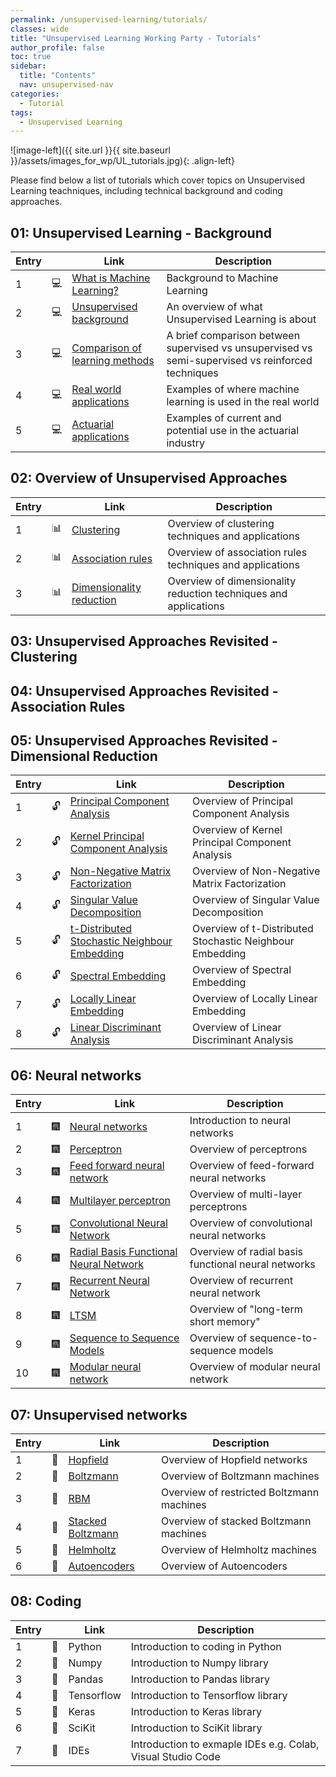 ```yaml
---
permalink: /unsupervised-learning/tutorials/
classes: wide
title: "Unsupervised Learning Working Party - Tutorials"
author_profile: false
toc: true
sidebar:
  title: "Contents"
  nav: unsupervised-nav
categories:
  - Tutorial
tags:
  - Unsupervised Learning
---
```



![image-left]({{ site.url }}{{ site.baseurl }}/assets/images_for_wp/UL_tutorials.jpg){: .align-left}



Please find below a list of tutorials which cover topics on Unsupervised Learning teachniques, including technical background and coding approaches.

## 01: Unsupervised Learning - Background

| Entry|               |Link                          |Description                    |
| ---- | ------------- |----------------------------- |-------------------------------|
| 1    |:computer:     |[What is Machine Learning?](/unsupervised-learning/tutorial_whatIsML/)     |Background to Machine Learning |
| 2    |:computer:     |[Unsupervised background](/unsupervised-learning/tutorial_ULbackground/)       |An overview of what Unsupervised Learning is about |
| 3    |:computer:     |[Comparison of learning methods](/unsupervised-learning/tutorial_comparison/)      |A brief comparison between supervised vs unsupervised vs semi-supervised vs reinforced techniques|
| 4    |:computer:     |[Real world applications](/unsupervised-learning/tutorial_realApplications/)|Examples of where machine learning is used in the real world|
| 5    |:computer:     |[Actuarial applications](/unsupervised-learning/tutorial_actuarialApplications/)        |Examples of current and potential use in the actuarial industry|

## 02: Overview of Unsupervised Approaches

| Entry|               |Link                          |Description                    |
| -----| ------------- |----------------------------- |-------------------------------|
| 1    | :bar_chart:    |[Clustering](/unsupervised-learning/tutorial_clustering/)                                   |Overview of clustering techniques and applications                    |
| 2    | :bar_chart:   |[Association rules](/unsupervised-learning/tutorial_association_rules/)                      |Overview of association rules techniques and applications                    |
| 3    | :bar_chart:   |[Dimensionality reduction](/unsupervised-learning/tutorial_dimensionality_reduction/)        |Overview of dimensionality reduction techniques and applications                    |

## 03: Unsupervised Approaches Revisited - Clustering

## 04: Unsupervised Approaches Revisited - Association Rules

## 05: Unsupervised Approaches Revisited - Dimensional Reduction

| Entry|               |Link                          |Description                    |
| -----| ------------- |----------------------------- |-------------------------------|
| 1    | :unlock:      |[Principal Component Analysis](/unsupervised-learning/tutorial_dimensionality_reduction/)        |Overview of Principal Component Analysis                    |
| 2    | :unlock:      |[Kernel Principal Component Analysis](/unsupervised-learning/tutorial_dimensionality_reduction/) |Overview of Kernel Principal Component Analysis          |
| 3    | :unlock:      |[Non-Negative Matrix Factorization](/unsupervised-learning/tutorial_dimensionality_reduction/)   |Overview of Non-Negative Matrix Factorization               |
| 4    | :unlock:      |[Singular Value Decomposition](/unsupervised-learning/tutorial_dimensionality_reduction/)        |Overview of Singular Value Decomposition               |
| 5    | :unlock:      |[t-Distributed Stochastic Neighbour Embedding](/unsupervised-learning/tutorial_dimensionality_reduction/)        |Overview of t-Distributed Stochastic Neighbour Embedding                    |
| 6    | :unlock:      |[Spectral Embedding](/unsupervised-learning/tutorial_dimensionality_reduction/)              |Overview of Spectral Embedding                    |
| 7    | :unlock:      |[Locally Linear Embedding](/unsupervised-learning/tutorial_dimensionality_reduction/)        |Overview of Locally Linear Embedding                   |
| 8    | :unlock:      |[Linear Discriminant Analysis](/unsupervised-learning/tutorial_dimensionality_reduction/)    |Overview of Linear Discriminant Analysis                |


## 06: Neural networks

| Entry|               |Link                          |Description                    |
| -----| ------------- |----------------------------- |-------------------------------|
| 1    | :fireworks:    |[Neural networks](/unsupervised-learning/tutorial_neuralNetworks/)               |Introduction to neural networks          |
| 2    | :fireworks:    |[Perceptron](/unsupervised-learning/tutorial_neuralNetworks/)                    |Overview of perceptrons                  |
| 3    | :fireworks:    |[Feed forward neural network](/unsupervised-learning/tutorial_neuralNetworks/)   |Overview of feed-forward neural networks |
| 4    | :fireworks:    |[Multilayer perceptron](/unsupervised-learning/tutorial_neuralNetworks/)         |Overview of multi-layer perceptrons      |
| 5    | :fireworks:   |[Convolutional Neural Network](/unsupervised-learning/tutorial_neuralNetworks/)  |Overview of convolutional neural networks|
| 6    | :fireworks:    |[Radial Basis Functional Neural Network](/unsupervised-learning/tutorial_neuralNetworks/)    |Overview of radial basis functional neural networks |
| 7    | :fireworks:    |[Recurrent Neural Network](/unsupervised-learning/tutorial_neuralNetworks/)      |Overview of recurrent neural network |
| 8    | :fireworks:    |[LTSM](/unsupervised-learning/tutorial_neuralNetworks/)                          |Overview of "long-term short memory" |
| 9    | :fireworks:    |[Sequence to Sequence Models](/unsupervised-learning/tutorial_neuralNetworks/)   |Overview of sequence-to-sequence models   |
| 10   | :fireworks:    |[Modular neural network](/unsupervised-learning/tutorial_neuralNetworks/)        |Overview of modular neural network |


## 07: Unsupervised networks

| Entry|               |Link                          |Description                    |
| -----| ------------- |----------------------------- |-------------------------------|
| 1    | :microscope:  |[Hopfield](/unsupervised-learning/tutorial_hopfield/)                      |Overview of Hopfield networks               |
| 2    | :microscope:  |[Boltzmann](/unsupervised-learning/tutorial_boltzmann/)                    |Overview of Boltzmann machines              |
| 3    | :microscope:  |[RBM](/unsupervised-learning/tutorial_restrictedBoltzmann/)                |Overview of restricted Boltzmann machines   |
| 4    | :microscope:  |[Stacked Boltzmann](/unsupervised-learning/tutorial_stackedBoltzmann/)     |Overview of stacked Boltzmann machines      |
| 5    | :microscope:  |[Helmholtz](/unsupervised-learning/tutorial_helmholtz/)                    |Overview of Helmholtz machines              |
| 6    | :microscope:  |[Autoencoders](/unsupervised-learning/tutorial_autoencoders/)              |Overview of Autoencoders                    |

## 08: Coding

| Entry|               |Link                          |Description                    |
| -----| ------------- |----------------------------- |-------------------------------|
| 1    | :milky_way:  |Python                        |Introduction to coding in Python                    |
| 2    | :milky_way:  |Numpy                         |Introduction to Numpy library                    |
| 3    | :milky_way:  |Pandas                        |Introduction to Pandas library                    |
| 4    | :milky_way:  |Tensorflow                    |Introduction to Tensorflow library                    |
| 5    | :milky_way:  |Keras                         |Introduction to Keras library                    |
| 6    | :milky_way:  |SciKit                        |Introduction to SciKit library                     |
| 7    | :milky_way:  |IDEs                          |Introduction to exmaple IDEs e.g. Colab, Visual Studio Code|
